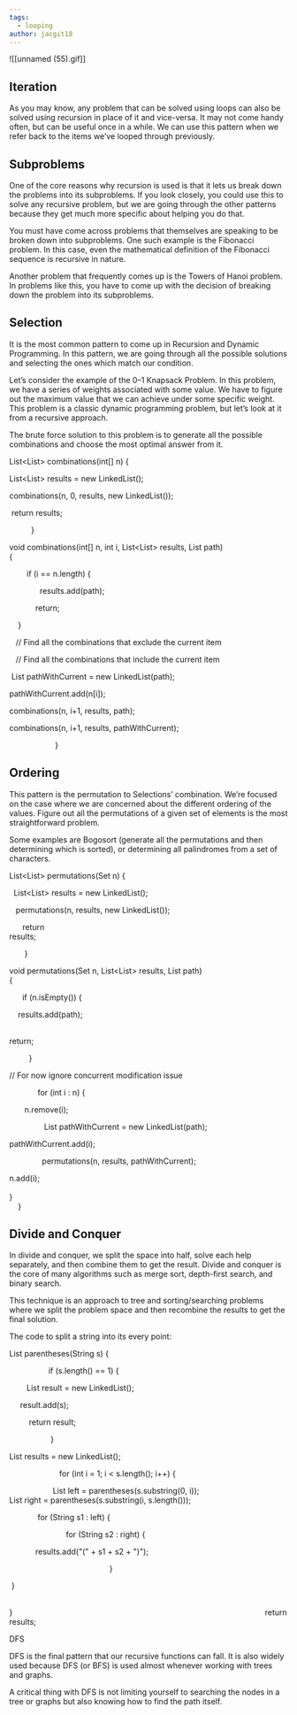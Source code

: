 ```yaml
---
tags:
  - looping
author: jacgit18
---
```

![[unnamed (55).gif]]

## Iteration 

As you may know, any problem that can be solved using loops can also be solved using recursion in place of it and vice-versa. It may not come handy often, but can be useful once in a while. We can use this pattern when we refer back to the items we’ve looped through previously. 

## Subproblems 

One of the core reasons why recursion is used is that it lets us break down the problems into its subproblems. If you look closely, you could use this to solve any recursive problem, but we are going through the other patterns because they get much more specific about helping you do that. 

You must have come across problems that themselves are speaking to be broken down into subproblems. One such example is the Fibonacci problem. In this case, even the mathematical definition of the Fibonacci sequence is recursive in nature. 

Another problem that frequently comes up is the Towers of Hanoi problem. In problems like this, you have to come up with the decision of breaking down the problem into its subproblems. 

## Selection 

It is the most common pattern to come up in Recursion and Dynamic Programming. In this pattern, we are going through all the possible solutions and selecting the ones which match our condition. 

Let’s consider the example of the 0–1 Knapsack Problem. In this problem, we have a series of weights associated with some value. We have to figure out the maximum value that we can achieve under some specific weight. This problem is a classic dynamic programming problem, but let’s look at it from a recursive approach. 

The brute force solution to this problem is to generate all the possible combinations and choose the most optimal answer from it. 

List<List<Integer>> combinations(int[] n) {            

List<List<Integer>> results = new LinkedList();                            

combinations(n, 0, results, new LinkedList<Integer>());               

 return results;                                                                                                

          } 

void combinations(int[] n, int i, List<List<Integer>> results, List<Integer> path){                                                                                         

        if (i == n.length) {        

              results.add(path);        

            return;                           

    } 

   // Find all the combinations that exclude the current item 

   // Find all the combinations that include the current item 

 List<Integer> pathWithCurrent = new LinkedList(path);  

pathWithCurrent.add(n[i]);                                                               

combinations(n, i+1, results, path);                                                         

combinations(n, i+1, results, pathWithCurrent);                          

                     } 

## Ordering 

This pattern is the permutation to Selections’ combination. We’re focused on the case where we are concerned about the different ordering of the values. Figure out all the permutations of a given set of elements is the most straightforward problem. 

Some examples are Bogosort (generate all the permutations and then determining which is sorted), or determining all palindromes from a set of characters. 

List<List<Integer>> permutations(Set<Integer> n) {                                                           

  List<List<Integer>> results = new LinkedList();                          

   permutations(n, results, new LinkedList<Integer>());                               

      return results;                                                                                                   

       } 

void permutations(Set<Integer> n, List<List<Integer>> results, List<Integer> path) {                                                                              

      if (n.isEmpty()) {                                                                            

    results.add(path);                                                                                       

     return;                                                                                                                 

         } 

// For now ignore concurrent modification issue                

             for (int i : n) {                                                                              

       n.remove(i);                                                                         

                List<Integer> pathWithCurrent = new LinkedList(path);       

pathWithCurrent.add(i);                                               

               permutations(n, results, pathWithCurrent);           

n.add(i);                                                                                                                              }                                                                                                                                  } 

## Divide and Conquer 

In divide and conquer, we split the space into half, solve each help separately, and then combine them to get the result. Divide and conquer is the core of many algorithms such as merge sort, depth-first search, and binary search. 

This technique is an approach to tree and sorting/searching problems where we split the problem space and then recombine the results to get the final solution. 

The code to split a string into its every point: 

List<String> parentheses(String s) {                             

                  if (s.length() == 1) {                                                                           

        List<String> result = new LinkedList<String>();                           

     result.add(s);                                                                                         

         return result;                                                                                           

                   } 

List<String> results = new LinkedList<String>();                         

                       for (int i = 1; i < s.length(); i++) {                                     

                    List<String> left = parentheses(s.substring(0, i));                                    List<String> right = parentheses(s.substring(i, s.length()));                  

             for (String s1 : left) {                                                                        

                          for (String s2 : right) {                                                              

            results.add("(" + s1 + s2 + ")");                                  

                                              } 

 }                                                           

                                                                }                                                                                                                    return results; 

DFS 

DFS is the final pattern that our recursive functions can fall. It is also widely used because DFS (or BFS) is used almost whenever working with trees and graphs. 

A critical thing with DFS is not limiting yourself to searching the nodes in a tree or graphs but also knowing how to find the path itself.